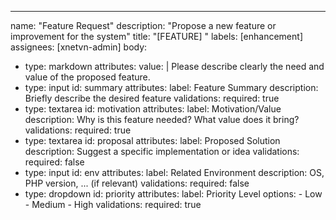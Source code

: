 <!--
  Copyright (c) 2025 xNetVN Inc.
  License: Apache License 2.0 (https://www.apache.org/licenses/LICENSE-2.0)
  Contact: license@xnetvn.net
-->
---
name: "Feature Request"
description: "Propose a new feature or improvement for the system"
title: "[FEATURE] <short description>"
labels: [enhancement]
assignees: [xnetvn-admin]
body:
  - type: markdown
    attributes:
      value: |
        Please describe clearly the need and value of the proposed feature.
  - type: input
    id: summary
    attributes:
      label: Feature Summary
      description: Briefly describe the desired feature
    validations:
      required: true
  - type: textarea
    id: motivation
    attributes:
      label: Motivation/Value
      description: Why is this feature needed? What value does it bring?
    validations:
      required: true
  - type: textarea
    id: proposal
    attributes:
      label: Proposed Solution
      description: Suggest a specific implementation or idea
    validations:
      required: false
  - type: input
    id: env
    attributes:
      label: Related Environment
      description: OS, PHP version, ... (if relevant)
    validations:
      required: false
  - type: dropdown
    id: priority
    attributes:
      label: Priority Level
      options:
        - Low
        - Medium
        - High
    validations:
      required: true
